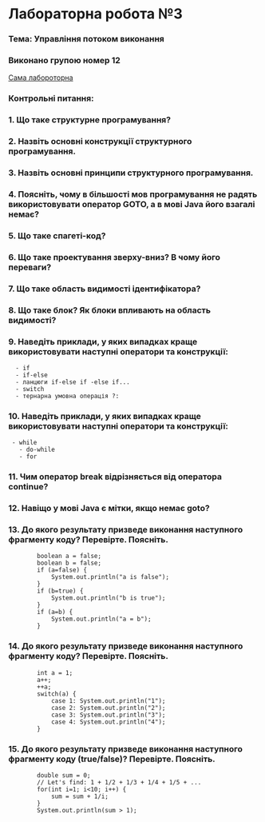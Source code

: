 # Лабораторна робота №3
### Тема: Управління потоком виконання

### Виконано групою номер **12**

[Сама лабороторна](https://docs.google.com/document/d/11fW-pEmBKQ1iS3uXwppY2oJHCmGSY36P/edit)
### Контрольні питання:
### 1. Що таке структурне програмування? 
### 2. Назвіть основні конструкції структурного програмування.
### 3. Назвіть основні принципи структурного програмування.
### 4. Поясніть, чому в більшості мов програмування не радять використовувати оператор GOTO, а в мові Java його взагалі немає?
### 5. Що таке спагеті-код?
### 6. Що таке проектування зверху-вниз? В чому його переваги?
### 7. Що таке область видимості ідентифікатора?
### 8. Що таке блок? Як блоки впливають на область видимості?
### 9. Наведіть приклади, у яких випадках краще використовувати наступні оператори та конструкції:
	  - if
	  - if-else
	  - ланцюги if-else if -else if...
	  - switch
	  - тернарна умовна операція ?:
### 10. Наведіть приклади, у яких випадках краще використовувати наступні оператори та конструкції:
     - while
	   - do-while
	   - for
### 11. Чим оператор break відрізняється від оператора continue?
### 12. Навіщо у мові Java є мітки, якщо немає goto?
### 13. До якого результату призведе виконання наступного фрагменту коду? Перевірте. Поясніть.
```
        boolean a = false;
        boolean b = false;        
        if (a=false) {
            System.out.println("a is false");
        } 
        if (b=true) {
            System.out.println("b is true");
        }
        if (a=b) {
            System.out.println("a = b");
        }
```
### 14. До якого результату призведе виконання наступного фрагменту коду? Перевірте. Поясніть.
```      
        int a = 1;
        a++;
        ++a;        
        switch(a) {
            case 1: System.out.println("1");
            case 2: System.out.println("2");
            case 3: System.out.println("3");
            case 4: System.out.println("4");            
        }
```
### 15. До якого результату призведе виконання наступного фрагменту коду (true/false)? Перевірте. Поясніть.
```   
        double sum = 0;                
        // Let's find: 1 + 1/2 + 1/3 + 1/4 + 1/5 + ...
        for(int i=1; i<10; i++) {
            sum = sum + 1/i;
        }
        System.out.println(sum > 1);
```
